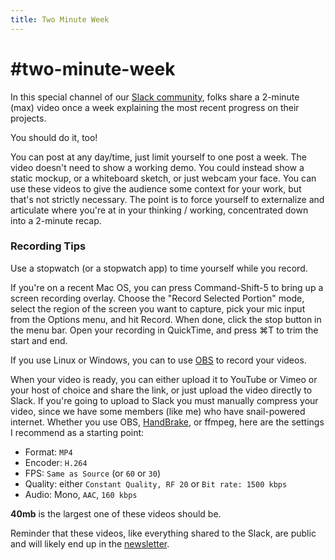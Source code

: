 ```yaml
---
title: Two Minute Week
---
```


# #two-minute-week

In this special channel of our [Slack community](/community), folks share a 2-minute (max) video once a week explaining the most recent progress on their projects.

You should do it, too!

You can post at any day/time, just limit yourself to one post a week. The video doesn't need to show a working demo. You could instead show a static mockup, or a whiteboard sketch, or just webcam your face. You can use these videos to give the audience some context for your work, but that's not strictly necessary. The point is to force yourself to externalize and articulate where you're at in your thinking / working, concentrated down into a 2-minute recap.

### Recording Tips

Use a stopwatch (or a stopwatch app) to time yourself while you record.

If you're on a recent Mac OS, you can press Command-Shift-5 to bring up a screen recording overlay. Choose the "Record Selected Portion" mode, select the region of the screen you want to capture, pick your mic input from the Options menu, and hit Record. When done, click the stop button in the menu bar. Open your recording in QuickTime, and press ⌘T to trim the start and end.

If you use Linux or Windows, you can to use [OBS](https://obsproject.com) to record your videos.

When your video is ready, you can either upload it to YouTube or Vimeo or your host of choice and share the link, or just upload the video directly to Slack. If you're going to upload to Slack you must manually compress your video, since we have some members (like me) who have snail-powered internet. Whether you use OBS, [HandBrake](https://handbrake.fr), or ffmpeg, here are the settings I recommend as a starting point:

* Format: `MP4`
* Encoder: `H.264`
* FPS: `Same as Source` (or `60` or `30`)
* Quality: either `Constant Quality, RF 20` or `Bit rate: 1500 kbps`
* Audio: Mono, `AAC`, `160 kbps`

**40mb** is the largest one of these videos should be.

Reminder that these videos, like everything shared to the Slack, are public and will likely end up in the [newsletter](https://tinyletter.com/marianoguerra/archive).
